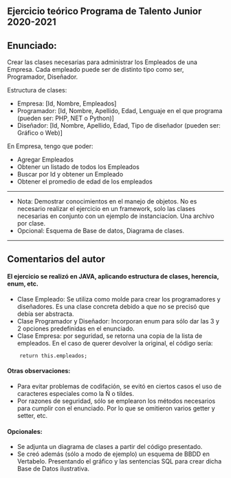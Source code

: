 ## Ejercicio teórico Programa de Talento Junior 2020-2021
## Enunciado:
Crear las clases necesarias para administrar los Empleados de una Empresa. Cada empleado puede ser de distinto tipo como ser, Programador, Diseñador.

Estructura de clases:
-	Empresa: [Id, Nombre, Empleados]
-	Programador: [Id, Nombre, Apellido, Edad, Lenguaje en el que programa (pueden ser: PHP, NET o Python)]
-	Diseñador: [Id, Nombre, Apellido, Edad, Tipo de diseñador (pueden ser: Gráfico o Web)]

En Empresa, tengo que poder:
-	Agregar Empleados
-	Obtener un listado de todos los Empleados
-	Buscar por Id y obtener un Empleado
-	Obtener el promedio de edad de los empleados
---
- Nota: Demostrar conocimientos en el manejo de objetos. No es necesario realizar el ejercicio en un framework, solo las clases necesarias en conjunto con un ejemplo de instanciacíon. Una archivo por clase.
- Opcional: Esquema de Base de datos, Diagrama de clases.

-------


## Comentarios del autor

#### El ejercicio se realizó en JAVA, aplicando estructura de clases, herencia, enum, etc.
- Clase Empleado: Se utiliza como molde para crear los programadores y diseñadores. Es una clase concreta debido a que no se precisó que debía ser abstracta.
- Clase Programador y Diseñador: Incorporan enum para sólo dar las 3 y 2 opciones predefinidas en el enunciado.
- Clase Empresa: por seguridad, se retorna una copia de la lista de empleados. En el caso de querer devolver la original, el código sería:
```
    return this.empleados;
```
#### Otras observaciones:
- Para evitar problemas de codifación, se evitó en ciertos casos el uso de caracteres especiales como la Ñ o tildes.
- Por razones de seguridad, sólo se emplearon los métodos necesarios para cumplir con el enunciado. Por lo que se omitieron varios getter y setter, etc.

#### Opcionales:
- Se adjunta un diagrama de clases a partir del código presentado.
- Se creó además (sólo a modo de ejemplo) un esquema de BBDD en Vertabelo. Presentando el gráfico y las sentencias SQL para crear dicha Base de Datos ilustrativa.